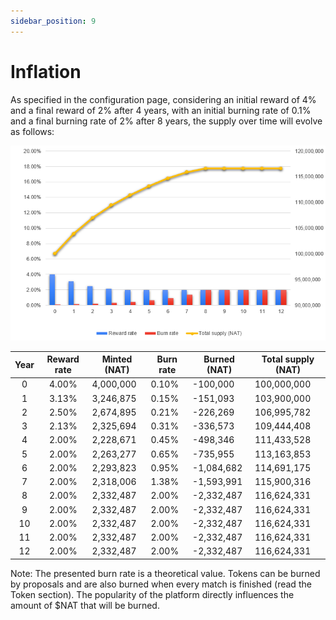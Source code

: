 ```yaml
---
sidebar_position: 9
---
```


# Inflation

As specified in the configuration page, considering an initial reward of 4% and a final reward of 2% after 4 years, with an initial burning rate of 0.1% and a final burning rate of 2% after 8 years, the supply over time will evolve as follows:

![supply over time](./img/supply-over-time.png)

| Year | Reward rate | Minted (NAT) | Burn rate | Burned (NAT) | Total supply   (NAT) |
|:----:|:-----------:|--------------|-----------|--------------|----------------------|
|   0  |    4.00%    |   4,000,000  |   0.10%   |   -100,000   |      100,000,000     |
|   1  |    3.13%    |   3,246,875  |   0.15%   |   -151,093   |      103,900,000     |
|   2  |    2.50%    |   2,674,895  |   0.21%   |   -226,269   |      106,995,782     |
|   3  |    2.13%    |   2,325,694  |   0.31%   |   -336,573   |      109,444,408     |
|   4  |    2.00%    |   2,228,671  |   0.45%   |   -498,346   |      111,433,528     |
|   5  |    2.00%    |   2,263,277  |   0.65%   |   -735,955   |      113,163,853     |
|   6  |    2.00%    |   2,293,823  |   0.95%   |  -1,084,682  |      114,691,175     |
|   7  |    2.00%    |   2,318,006  |   1.38%   |  -1,593,991  |      115,900,316     |
|   8  |    2.00%    |   2,332,487  |   2.00%   |  -2,332,487  |      116,624,331     |
|   9  |    2.00%    |   2,332,487  |   2.00%   |  -2,332,487  |      116,624,331     |
|  10  |    2.00%    |   2,332,487  |   2.00%   |  -2,332,487  |      116,624,331     |
|  11  |    2.00%    |   2,332,487  |   2.00%   |  -2,332,487  |      116,624,331     |
|  12  |    2.00%    |   2,332,487  |   2.00%   |  -2,332,487  |      116,624,331     |

Note: The presented burn rate is a theoretical value. Tokens can be burned by proposals and are also burned when every match is finished (read the Token section). The popularity of the platform directly influences the amount of $NAT that will be burned.